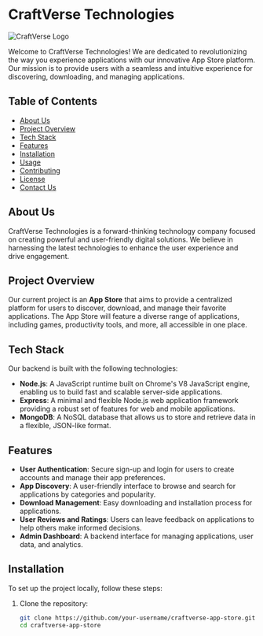 # CraftVerse Technologies

![CraftVerse Logo](https://res.cloudinary.com/djgvrpf4x/image/upload/v1729270836/appverse-white-logo.f2f2983d56b90f6dd43b_esm0cc.png)  <!-- Replace with actual logo URL -->

Welcome to CraftVerse Technologies! We are dedicated to revolutionizing the way you experience applications with our innovative App Store platform. Our mission is to provide users with a seamless and intuitive experience for discovering, downloading, and managing applications.

## Table of Contents

- [About Us](#about-us)
- [Project Overview](#project-overview)
- [Tech Stack](#tech-stack)
- [Features](#features)
- [Installation](#installation)
- [Usage](#usage)
- [Contributing](#contributing)
- [License](#license)
- [Contact Us](#contact-us)

## About Us

CraftVerse Technologies is a forward-thinking technology company focused on creating powerful and user-friendly digital solutions. We believe in harnessing the latest technologies to enhance the user experience and drive engagement.

## Project Overview

Our current project is an **App Store** that aims to provide a centralized platform for users to discover, download, and manage their favorite applications. The App Store will feature a diverse range of applications, including games, productivity tools, and more, all accessible in one place.

## Tech Stack

Our backend is built with the following technologies:

- **Node.js**: A JavaScript runtime built on Chrome's V8 JavaScript engine, enabling us to build fast and scalable server-side applications.
- **Express**: A minimal and flexible Node.js web application framework providing a robust set of features for web and mobile applications.
- **MongoDB**: A NoSQL database that allows us to store and retrieve data in a flexible, JSON-like format.

## Features

- **User Authentication**: Secure sign-up and login for users to create accounts and manage their app preferences.
- **App Discovery**: A user-friendly interface to browse and search for applications by categories and popularity.
- **Download Management**: Easy downloading and installation process for applications.
- **User Reviews and Ratings**: Users can leave feedback on applications to help others make informed decisions.
- **Admin Dashboard**: A backend interface for managing applications, user data, and analytics.

## Installation

To set up the project locally, follow these steps:

1. Clone the repository:

   ```bash
   git clone https://github.com/your-username/craftverse-app-store.git
   cd craftverse-app-store
